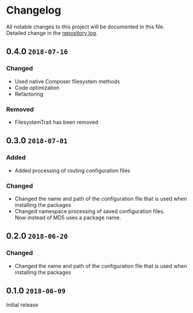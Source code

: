 # Changelog
All notable changes to this project will be documented in this file.  
Detailed change in the [repository log](https://github.com/mobicms/component-installer/commits/).

## 0.4.0 `2018-07-16`

### Changed
- Used native Composer filesystem methods
- Code optimization
- Refactoring

### Removed
- FilesystemTrait has been removed


## 0.3.0 `2018-07-01`

### Added
- Added processing of routing configuration files
  
### Changed
- Changed the name and path of the configuration file that is used when installing the packages
- Changed namespace processing of saved configuration files.  
  Now instead of MD5 uses a package name.

## 0.2.0 `2018-06-20`

### Changed
- Changed the name and path of the configuration file that is used when installing the packages


## 0.1.0 `2018-06-09`
Initial release
